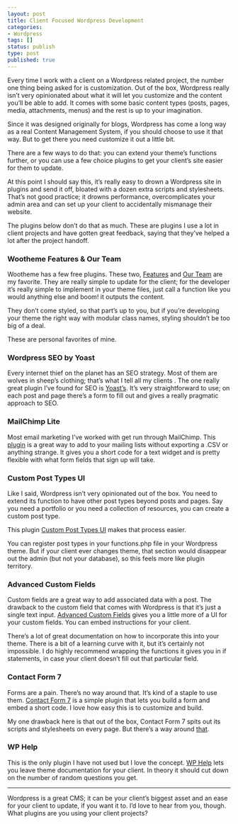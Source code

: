 ```yaml
---
layout: post
title: Client Focused Wordpress Development
categories:
- Wordpress
tags: []
status: publish
type: post
published: true
---
```

Every time I work with a client on a Wordpress related project, the number one thing being asked for is customization. Out of the box, Wordpress really isn’t very opinionated about what it will let you customize and the content you’ll be able to add. It comes with some basic content types (posts, pages, media, attachments, menus) and the rest is up to your imagination.

Since it was designed originally for blogs, Wordpress has come a long way as a real Content Management System, if you should choose to use it that way. But to get there you need customize it out a little bit.

There are a few ways to do that: you can extend your theme’s functions further, or you can use a few choice plugins to get your client’s site easier for them to update.

At this point I should say this, it’s really easy to drown a Wordpress site in plugins and send it off, bloated with a dozen extra scripts and stylesheets. That’s not good practice; it drowns performance, overcomplicates your admin area and can set up your client to accidentally mismanage their website.

The plugins below don’t do that as much. These are plugins I use a lot in client projects and have gotten great feedback, saying that they’ve helped a lot after the project handoff.

### Wootheme Features &amp; Our Team

Wootheme has a few free plugins. These two, [Features](http://wordpress.org/plugins/features-by-woothemes/) and [Our Team](http://wordpress.org/plugins/our-team-by-woothemes/) are my favorite. They are really simple to update for the client; for the developer it’s really simple to implement in your theme files, just call a function like you would anything else and boom! it outputs the content.

They don’t come styled, so that part’s up to you, but if you’re developing your theme the right way with modular class names, styling shouldn’t be too big of a deal.

These are personal favorites of mine.

### Wordpress SEO by Yoast

Every internet thief on the planet has an SEO strategy. Most of them are wolves in sheep’s clothing; that’s what I tell all my clients . The one really great plugin I’ve found for SEO is [Yoast’s](http://wordpress.org/plugins/wordpress-seo/). It’s very straightforward to use; on each post and page there’s a form to fill out and gives a really pragmatic approach to SEO.

### MailChimp Lite

Most email marketing I’ve worked with get run through MailChimp. This [plugin](http://wordpress.org/plugins/mailchimp-for-wp/) is a great way to add to your mailing lists without exporting a .CSV or anything strange. It gives you a short code for a text widget and is pretty flexible with what form fields that sign up will take.

### Custom Post Types UI

Like I said, Wordpress isn’t very opinionated out of the box. You need to extend its function to have other post types beyond posts and pages. Say you need a portfolio or you need a collection of resources, you can create a custom post type.

This plugin [Custom Post Types UI](http://wordpress.org/plugins/custom-post-type-ui/) makes that process easier.

You can register post types in your functions.php file in your Wordpress theme. But if your client ever changes theme, that section would disappear out the admin (but not your database), so this feels more like plugin territory.

### Advanced Custom Fields

Custom fields are a great way to add associated data with a post. The drawback to the custom field that comes with Wordpress is that it’s just a single text input. [Advanced Custom Fields](www.advancedcustomfields.com) gives you a little more of a UI for your custom fields. You can embed instructions for your client.

There’s a lot of great documentation on how to incorporate this into your theme. There is a bit of a learning curve with it, but it’s certainly not impossible. I do highly recommend wrapping the functions it gives you in if statements, in case your client doesn’t fill out that particular field.

### Contact Form 7

Forms are a pain. There’s no way around that. It’s kind of a staple to use them. [Contact Form 7](http://contactform7.com/) is a simple plugin that lets you build a form and embed a short code. I love how easy this is to customize and build.

My one drawback here is that out of the box, Contact Form 7 spits out its scripts and stylesheets on every page. But there’s a way around [that](contactform7.com/loading-javascript-and-stylesheet-only-when-it-is-necessary/).

### WP Help

This is the only plugin I have not used but I love the concept. [WP Help](http://wordpress.org/plugins/wp-help/) lets you leave theme documentation for your client. In theory it should cut down on the number of random questions you get.

* * *

Wordpress is a great CMS; it can be your client’s biggest asset and an ease for your client to update, if you want it to. I’d love to hear from you, though. What plugins are you using your client projects?
